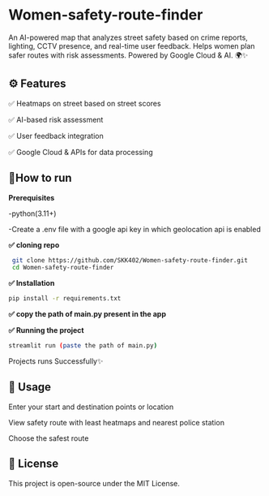 # Women-safety-route-finder
An AI-powered map that analyzes street safety based on crime reports, lighting, CCTV presence, and real-time user feedback. Helps women plan safer routes with risk assessments. Powered by Google Cloud &amp; AI. 🌍✨


## ⚙️ Features

✅ Heatmaps on street based on street scores

✅ AI-based risk assessment

✅ User feedback integration

✅ Google Cloud & APIs for data processing


## 🚀How to run

**Prerequisites**

-python(3.11+)

-Create a .env file with a google api key in which geolocation api is enabled

**✅ cloning repo**
```bash
 git clone https://github.com/SKK402/Women-safety-route-finder.git
 cd Women-safety-route-finder
```

**✅ Installation**
```bash
pip install -r requirements.txt
```

**✅ copy the path of main.py present in the app**

**✅ Running the project**
```bash
streamlit run (paste the path of main.py)
```

Projects runs Successfully✨


## 📌 Usage


Enter your start and destination points or location

View safety route with least heatmaps and nearest police station

Choose the safest  route


## 📄 License

This project is open-source under the MIT License.
